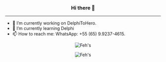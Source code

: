 <h3 align="center">
   Hi there 👋
</h3>
<hr>

- 🔭 I’m currently working on DelphiToHero.
- 🌱 I’m currently learning Delphi
-  📫 How to reach me: WhatsApp: +55 (65) 9.9237-4615.

<p align="center">
   <img src="https://github-readme-stats.vercel.app/api?username=DevFeh&show_icons=true&theme=synthwave" alt="Feh's" />
</p>
<p align="center">
   <img src="https://github-readme-stats.vercel.app/api/top-langs/?username=DevFeh&theme=synthwave&layout=compact" alt="Feh's" />
</p>
